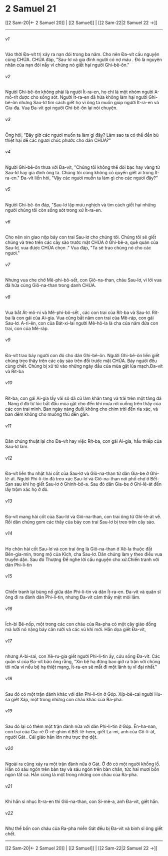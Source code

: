 # 2 Samuel 21

[[2 Sam-20|← 2 Samuel 20]] | [[2 Samuel]] | [[2 Sam-22|2 Samuel 22 →]]
***



###### v1 
Vào thời Đa-vít trị xảy ra nạn đói trong ba năm. Cho nên Đa-vít cầu nguyện cùng CHÚA. CHÚA đáp, "Sau-lơ và gia đình người có nợ máu . Đó là nguyên nhân của nạn đói nầy vì chúng nó giết hại người Ghi-bê-ôn." 

###### v2 
Người Ghi-bê-ôn không phải là người Ít-ra-en, họ chỉ là một nhóm người A-mô-rít được cho sống sót. Người Ít-ra-en đã hứa không làm hại người Ghi-bê-ôn nhưng Sau-lơ tìm cách giết họ vì ông ta muốn giúp người Ít-ra-en và Giu-đa. Vua Đa-vít gọi người Ghi-bê-ôn lại nói chuyện. 

###### v3 
Ông hỏi, "Bây giờ các ngươi muốn ta làm gì đây? Làm sao ta có thể đền bù thiệt hại để các ngươi chúc phước cho dân CHÚA?" 

###### v4 
Người Ghi-bê-ôn thưa với Đa-vít, "Chúng tôi không thể đòi bạc hay vàng từ Sau-lơ hay gia đình ông ta. Chúng tôi cũng không có quyền giết ai trong Ít-ra-en." Đa-vít liền hỏi, "Vậy các ngươi muốn ta làm gì cho các ngươi đây?" 

###### v5 
Người Ghi-bê-ôn đáp, "Sau-lơ lập mưu nghịch và tìm cách giết hại những người chúng tôi còn sống sót trong xứ Ít-ra-en. 

###### v6 
Cho nên xin giao nộp bảy con trai Sau-lơ cho chúng tôi. Chúng tôi sẽ giết chúng và treo trên các cây sào trước mặt CHÚA ở Ghi-bê-a, quê quán của Sau-lơ, vua được CHÚA chọn ." Vua đáp, "Ta sẽ trao chúng nó cho các ngươi." 

###### v7 
Nhưng vua che chở Mê-phi-bô-sết, con Giô-na-than, cháu Sau-lơ, vì lời vua đã hứa cùng Giô-na-than trong danh CHÚA. 

###### v8 
Vua bắt Át-mô-ni và Mê-phi-bô-sết , các con trai của Rít-ba và Sau-lơ. Rít-ba là con gái của Ai-gia. Vua cũng bắt năm con trai của Mê-ráp, con gái Sau-lơ. A-ri-ên, con của Bát-xi-lai người Mê-hô-la là cha của năm đứa con trai, con của Mê-ráp. 

###### v9 
Đa-vít trao bảy người con đó cho dân Ghi-bê-ôn. Người Ghi-bê-ôn liền giết chúng treo thây trên các cây sào trên đồi trước mặt CHÚA. Bảy người đều cùng chết. Chúng bị xử tử vào những ngày đầu của mùa gặt lúa mạch.Đa-vít và Rít-ba 

###### v10 
Rít-ba, con gái Ai-gia lấy vải sô đã cũ làm khăn tang và trải trên một tảng đá . Nàng ở đó từ lúc bắt đầu mùa gặt cho đến khi mưa rơi xuống trên thây của các con trai mình. Ban ngày nàng đuổi không cho chim trời đến rỉa xác, và ban đêm không cho muông thú đến gần. 

###### v11 
Dân chúng thuật lại cho Đa-vít hay việc Rít-ba, con gái Ai-gia, hầu thiếp của Sau-lơ làm. 

###### v12 
Đa-vít liền thu nhặt hài cốt của Sau-lơ và Giô-na-than từ dân Gia-be ở Ghi-lê-át. Người Phi-li-tin đã treo xác Sau-lơ và Giô-na-than nơi phố chợ ở Bết-San sau khi họ giết Sau-lơ ở Ghinh-bô-a. Sau đó dân Gia-be ở Ghi-lê-át đến lấy trộm xác họ ở đó. 

###### v13 
Đa-vít mang hài cốt của Sau-lơ và Giô-na-than, con trai ông từ Ghi-lê-át về. Rồi dân chúng gom các thây của bảy con trai Sau-lơ bị treo trên cây sào. 

###### v14 
Họ chôn hài cốt Sau-lơ và con trai ông là Giô-na-than ở Xê-la thuộc đất Bên-gia-min, trong mộ của Kích, cha Sau-lơ. Dân chúng làm y theo điều vua truyền dặn. Sau đó Thượng Đế nghe lời cầu nguyện cho xứ.Chiến tranh với dân Phi-li-tin 

###### v15 
Chiến tranh lại bùng nổ giữa dân Phi-li-tin và dân Ít-ra-en. Đa-vít và quân sĩ ông đi ra đánh dân Phi-li-tin, nhưng Đa-vít cảm thấy mệt mỏi lắm. 

###### v16 
Ích-bi Bê-nốp, một trong các con cháu của Ra-pha có một cây giáo đồng mà lưỡi nó nặng bảy cân rưỡi và các vũ khí mới. Hắn dọa giết Đa-vít, 

###### v17 
nhưng A-bi-sai, con Xê-ru-gia giết người Phi-li-tin ấy, cứu sống Đa-vít. Các quân sĩ của Đa-vít bảo ông rằng, "Xin bệ hạ đừng bao giờ ra trận với chúng tôi nữa vì nếu bệ hạ thiệt mạng, Ít-ra-en sẽ mất đi một lãnh tụ vĩ đại nhất." 

###### v18 
Sau đó có một trận đánh khác với dân Phi-li-tin ở Góp. Xíp-bê-cai người Hu-sa giết Xáp, một trong những con cháu khác của Ra-pha. 

###### v19 
Sau đó lại có thêm một trận đánh nữa với dân Phi-li-tin ở Góp. Ên-ha-nan, con trai của Gia-rê Ô-rê-ghim ở Bết-lê-hem, giết La-mi, anh của Gô-li-át, người Gát . Cái giáo hắn lớn như trục thợ dệt. 

###### v20 
Ngoài ra cũng xảy ra một trận đánh nữa ở Gát. Ở đó có một người khổng lồ. Hắn có sáu ngón trên bàn tay và sáu ngón trên bàn chân, tức hai mươi bốn ngón tất cả. Hắn cũng là một trong những con cháu của Ra-pha. 

###### v21 
Khi hắn sỉ nhục Ít-ra-en thì Giô-na-than, con Si-mê-a, anh Đa-vít, giết hắn. 

###### v22 
Như thế bốn con cháu của Ra-pha miền Gát đều bị Đa-vít và binh sĩ ông giết chết.

***
[[2 Sam-20|← 2 Samuel 20]] | [[2 Samuel]] | [[2 Sam-22|2 Samuel 22 →]]

